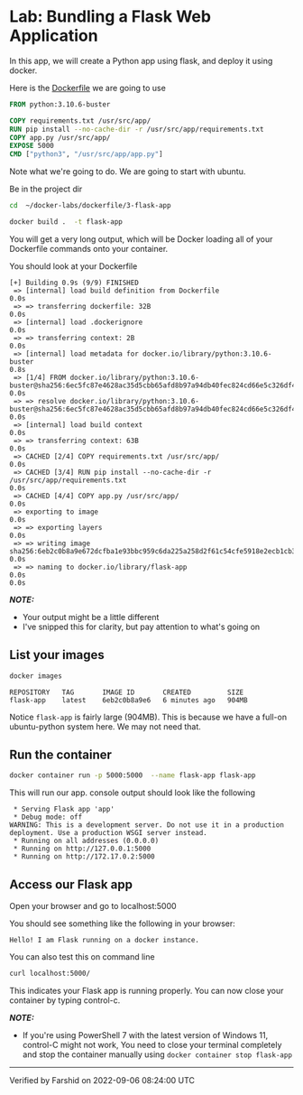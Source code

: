 <link rel='stylesheet' href='../../assets/css/main.css'/>

# Lab: Bundling a Flask Web Application

In this app, we will create a Python app using flask, and deploy it using docker.

Here is the [Dockerfile](Dockerfile) we are going to use

```Dockerfile
FROM python:3.10.6-buster

COPY requirements.txt /usr/src/app/
RUN pip install --no-cache-dir -r /usr/src/app/requirements.txt
COPY app.py /usr/src/app/
EXPOSE 5000
CMD ["python3", "/usr/src/app/app.py"]
```

Note what we're going to do.  We are going to start with ubuntu.

Be in the project dir
```bash
cd  ~/docker-labs/dockerfile/3-flask-app
```

```bash
docker build .  -t flask-app
```

You will get a very long output, which will be Docker loading all of your
Dockerfile commands onto your container.

You should look at your Dockerfile

```console
[+] Building 0.9s (9/9) FINISHED
 => [internal] load build definition from Dockerfile                                                                                                                                   0.0s
 => => transferring dockerfile: 32B                                                                                                                                                    0.0s
 => [internal] load .dockerignore                                                                                                                                                      0.0s
 => => transferring context: 2B                                                                                                                                                        0.0s
 => [internal] load metadata for docker.io/library/python:3.10.6-buster                                                                                                                0.8s
 => [1/4] FROM docker.io/library/python:3.10.6-buster@sha256:6ec5fc87e4628ac35d5cbb65afd8b97a94db40fec824cd66e5c326df43203127                                                          0.0s
 => => resolve docker.io/library/python:3.10.6-buster@sha256:6ec5fc87e4628ac35d5cbb65afd8b97a94db40fec824cd66e5c326df43203127                                                          0.0s
 => [internal] load build context                                                                                                                                                      0.0s
 => => transferring context: 63B                                                                                                                                                       0.0s
 => CACHED [2/4] COPY requirements.txt /usr/src/app/                                                                                                                                   0.0s
 => CACHED [3/4] RUN pip install --no-cache-dir -r /usr/src/app/requirements.txt                                                                                                       0.0s
 => CACHED [4/4] COPY app.py /usr/src/app/                                                                                                                                             0.0s
 => exporting to image                                                                                                                                                                 0.0s
 => => exporting layers                                                                                                                                                                0.0s
 => => writing image sha256:6eb2c0b8a9e672dcfba1e93bbc959c6da225a258d2f61c54cfe5918e2ecb1cb3                                                                                           0.0s
 => => naming to docker.io/library/flask-app                                                                                                                                           0.0s                                                                                       0.0s
```

**_NOTE:_**
-  Your output might be a little different
- I've snipped this for clarity, but pay attention to what's going on


## List your images

```bash
docker images
```

```console
REPOSITORY   TAG       IMAGE ID       CREATED         SIZE
flask-app    latest    6eb2c0b8a9e6   6 minutes ago   904MB
```

Notice `flask-app` is fairly large (904MB). This is because we have a full-on ubuntu-python system here.  We may not  need that.

## Run the container

```bash
docker container run -p 5000:5000  --name flask-app flask-app
```

This will run our app.  console output should look like the following

```console
 * Serving Flask app 'app'
 * Debug mode: off
WARNING: This is a development server. Do not use it in a production deployment. Use a production WSGI server instead.
 * Running on all addresses (0.0.0.0)
 * Running on http://127.0.0.1:5000
 * Running on http://172.17.0.2:5000
```

## Access our Flask app

Open your browser and go to localhost:5000

You should see something like the following in your browser:

```console
Hello! I am Flask running on a docker instance.
```

You can also test this on command line

```bash
curl localhost:5000/
```

This indicates your Flask app is running properly. You can now close your container by typing control-c.

**_NOTE:_**

- If you're using PowerShell 7 with the latest version of Windows 11, control-C might not work, You need to close your terminal completely and stop the container manually using `docker container stop flask-app`

---
Verified by Farshid on 2022-09-06 08:24:00 UTC